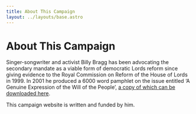```yaml
---
title: About This Campaign
layout: ../layouts/base.astro
---
```


# About This Campaign

Singer-songwriter and activist Billy Bragg has been advocating the secondary mandate as a viable form of democratic Lords reform since giving evidence to the Royal Commission on Reform of the House of Lords in 1999. In 2001 he produced a 6000 word pamphlet on the issue entitled ‘A Genuine Expression of the Will of the People’, [a copy of which can be downloaded here](/assets/will_of_the_people.pdf).

This campaign website is written and funded by him.
